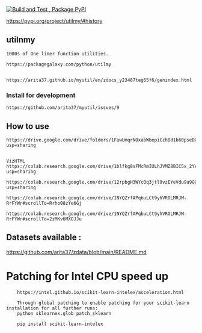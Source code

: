 
[![Build and Test , Package PyPI](https://github.com/arita37/myutil/actions/workflows/build%20and%20release.yml/badge.svg)](https://github.com/arita37/myutil/actions/workflows/build%20and%20release.yml)

[     https://pypi.org/project/utilmy/#history ](https://pypi.org/project/utilmy/#history)



## utilnmy
    1000s of One liner function utilities.
    
    https://packagegalaxy.com/python/utilmy


    https://arita37.github.io/myutil/en/zdocs_y23487teg65f6/genindex.html


### Install for development

    https://github.com/arita37/myutil/issues/9



## How to use 
 
    https://drive.google.com/drive/folders/1FawUmqrNOxabWbepiCchDd1b60pseDXm?usp=sharing
 

    VizHTML
    https://colab.research.google.com/drive/1blfkg8sFMcRmIULhJVMZ8BIC5x_2YrDl?usp=sharing

    https://colab.research.google.com/drive/12rpbgH3WYcQq3jtl9vzEYeVdu9a9GOM_?usp=sharing 
    
    https://colab.research.google.com/drive/1NYQZrfAPqbuLCt9yhVROLMRJM-RrFYWr#scrollTo=Rrho08zYe6Gj

    https://colab.research.google.com/drive/1NYQZrfAPqbuLCt9yhVROLMRJM-RrFYWr#scrollTo=2zMKv6MXOJJu


 

 ## Datasets available :
 
 https://github.com/arita37/zdata/blob/main/README.md
 
 
 
 

 #   Patching for Intel CPU speed up

        https://intel.github.io/scikit-learn-intelex/acceleration.html

        Through global patching to enable patching for your scikit-learn installation for all further runs:
        python sklearnex.glob patch_sklearn

        pip install scikit-learn-intelex
 









